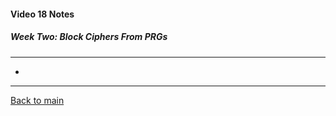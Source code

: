 #### Video 18 Notes

##### Week Two: Block Ciphers From PRGs
---
- 

---

[Back to main](https://github.com/rot0xd/Coursera/blob/master/Cryptography/I/README.md)

